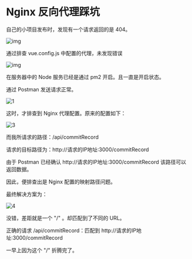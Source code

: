 # Nginx 反向代理踩坑

自己的小项目发布时，发现有一个请求返回的是 404。

![img](file:///D:\QQ保存消息记录数据\1565163445\Image\Group2\FA\O8\FAO8F_AGNXKMZDJAI4B_6A0.png)

通过排查 vue.config.js 中配置的代理，未发现错误

![img](file:///D:\QQ保存消息记录数据\1565163445\Image\Group2\4[\G%\4[G%RTDXEAJ4CWP9D7~F696.png)

在服务器中的 Node 服务已经是通过 pm2 开启。且一直是开启状态。

通过 Postman 发送请求正常。

![1](G:\小卡车的博客\nginx踩坑\1.png)

这时，才排查到 Nginx 代理配置。原来的配置如下：

![3](G:\小卡车的博客\nginx踩坑\3.png)

而我所请求的路径：/api/commitRecord

请求的目标路径为：http://请求的IP地址:3000/commitRecord

由于 Postman 已经确认 http://请求的IP地址:3000/commitRecord 该路径可以返回数据。

因此，便排查出是 Nginx 配置的映射路径问题。

最终解决方案为：

![4](G:\小卡车的博客\nginx踩坑\4.png)

没错，差距就是一个 "/" 。却匹配到了不同的 URL。

正确的请求 /api/commitRecord：匹配到 http://请求的IP地址:3000/commitRecord

一早上因为这个 "/" 折腾完了。